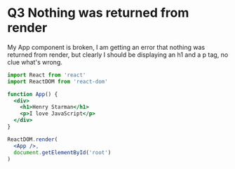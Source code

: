 # Q3 Nothing was returned from render

My App component is broken, I am getting an error that nothing was returned from render, but clearly I should be displaying an h1 and a p tag, no clue what's wrong.

```jsx
import React from 'react'
import ReactDOM from 'react-dom'

function App() {
  <div>
    <h1>Henry Starman</h1>
    <p>I love JavaScript</p>
  </div>
}

ReactDOM.render(
  <App />,
  document.getElementById('root')
)
```

